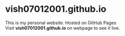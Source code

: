 # vish07012001.github.io
This is my personal website. Hosted on GitHub Pages <br>
Visit <b> vish07012001.github.io </b> on webpage to see it live.
